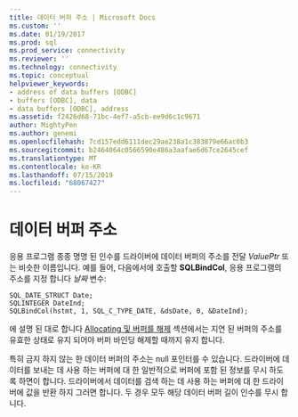 ```yaml
---
title: 데이터 버퍼 주소 | Microsoft Docs
ms.custom: ''
ms.date: 01/19/2017
ms.prod: sql
ms.prod_service: connectivity
ms.reviewer: ''
ms.technology: connectivity
ms.topic: conceptual
helpviewer_keywords:
- address of data buffers [ODBC]
- buffers [ODBC], data
- data buffers [ODBC], address
ms.assetid: f2426d68-71bc-4ef7-a5cb-ee9d6c1c9671
author: MightyPen
ms.author: genemi
ms.openlocfilehash: 7cd157edd6111dec29ae238a1c383879e66ac0b3
ms.sourcegitcommit: b2464064c0566590e486a3aafae6d67ce2645cef
ms.translationtype: MT
ms.contentlocale: ko-KR
ms.lasthandoff: 07/15/2019
ms.locfileid: "68067427"
---
```

# <a name="data-buffer-address"></a>데이터 버퍼 주소
응용 프로그램 종종 명명 된 인수를 드라이버에 데이터 버퍼의 주소를 전달 *ValuePtr* 또는 비슷한 이름입니다. 예를 들어, 다음에서에 호출할 **SQLBindCol**, 응용 프로그램의 주소를 지정 합니다 *날짜* 변수:  
  
```  
SQL_DATE_STRUCT Date;  
SQLINTEGER DateInd;  
SQLBindCol(hstmt, 1, SQL_C_TYPE_DATE, &dsDate, 0, &DateInd);  
```  
  
 에 설명 된 대로 합니다 [Allocating 및 버퍼를 해제](../../../odbc/reference/develop-app/allocating-and-freeing-buffers.md) 섹션에서는 지연 된 버퍼의 주소를 유효한 상태로 유지 되어야 버퍼 바인딩 해제할 때까지 유지 합니다.  
  
 특히 금지 하지 않는 한 데이터 버퍼의 주소는 null 포인터를 수 있습니다. 드라이버에 데이터를 보내는 데 사용 하는 버퍼에 대 한 일반적으로 버퍼에 포함 된 정보를 무시 하도록 하면이 합니다. 드라이버에서 데이터를 검색 하는 데 사용 하는 버퍼에 대 한 드라이버에 값을 반환 하지 그러면 합니다. 두 경우 모두 해당 데이터 버퍼 길이 인수를 무시 합니다.
